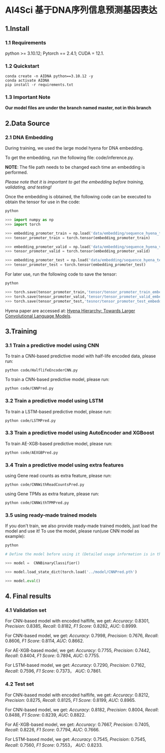 # AI4Sci 基于DNA序列信息预测基因表达

## 1.Install
### 1.1 Requirements
python >= 3.10.12; Pytorch == 2.4.1; CUDA = 12.1.

### 1.2 Quickstart
```
conda create -n AIDNA python==3.10.12 -y
conda activate AIDNA
pip install -r requirements.txt
```

### 1.3 Important Note
**Our model files are under the branch named master, not in this branch**

## 2.Data Source
### 2.1 DNA Embedding
During training, we used the large model hyena for DNA embedding.

To get the embedding, run the following file: code/inference.py.

**NOTE**: The file path needs to be changed each time an embedding is performed.

*Please note that it is important to get the embedding before training, validating, and testing!*

Once the embedding is obtained, the following code can be executed to obtain the tensor for use in the code:
```python
python

>>> import numpy as np
>>> import torch

>>> embedding_promoter_train = np.load('data/embedding/sequence_hyena_train.npy')
>>> tensor_promoter_train = torch.tensor(embedding_promoter_train)

>>> embedding_promoter_valid = np.load('data/embedding/sequence_hyena_valid.npy')
>>> tensor_promoter_valid = torch.tensor(embedding_promoter_valid)

>>> embedding_promoter_test = np.load('data/embedding/sequence_hyena_test.npy')
>>> tensor_promoter_test = torch.tensor(embedding_promoter_test)
```

For later use, run the following code to save the tensor:
```python
python

>>> torch.save(tensor_promoter_train,'tensor/tensor_promoter_train_embedding.pth')
>>> torch.save(tensor_promoter_valid,'tensor/tensor_promoter_valid_embedding.pth')
>>> torch.save(tensor_promoter_test,'tesnor/tensor_promoter_test_embedding.pth')
```

Hyena paper are accessed at: [Hyena Hierarchy:
 Towards Larger Convolutional Language Models](https://arxiv.org/pdf/2302.10866).

## 3.Training
### 3.1 Train a predictive model using CNN
To train a CNN-based predictive model with half-life encoded data, please run:
```
python code/HalflifeEncoderCNN.py
```
To train a CNN-based predictive model, please run:
```
python code/CNNPred.py
```
### 3.2 Train a predictive model using LSTM
To train a LSTM-based predictive model, please run:
```
python code/LSTMPred.py
```
### 3.3 Train a predictive model using AutoEncoder and XGBoost
To train AE-XGB-based predictive model, please run:
```
python code/AEXGBPred.py
```
### 3.4 Train a predictive model using extra features
using Gene read counts as extra feature, please run:
```
python code/CNNWithReadCountsPred.py
```
using Gene TPMs as extra feature, please run:
```
python code/CNNWithTPMPred.py
```
### 3.5 using ready-made trained models
If you don't train, we also provide ready-made trained models, just load the model and use it!
To use the model, please run(use CNN model as example):
```python
python

# Define the model before using it (Detailed usage information is in the CNNtest.ipynb file)

>>> model =  CNNBinaryClassifier()

>>> model.load_state_dict(torch.load('../model/CNNPred.pth')

>>> model.eval()

```
## 4. Final results
### 4.1 Validation set
For CNN-based model with encoded halflife, we get:
 *Accuracy*: 0.8301, 
 *Precision*: 0.8385, 
 *Recall*: 0.8182, 
 *F1 Score*: 0.8282, 
 *AUC*: 0.8999.
 
For CNN-based model, we get:
*Accuracy*: 0.7998, 
 *Precision*: 0.7676, 
 *Recall*: 0.8606, 
 *F1 Score*: 0.8114, 
 *AUC*: 0.8662.

For AE-XGB-based model, we get:
*Accuracy*: 0.7755, 
 *Precision*: 0.7442, 
 *Recall*: 0.8404, 
 *F1 Score*: 0.7894, 
 *AUC*: 0.7755.

For LSTM-based model, we get:
*Accuracy*: 0.7290, 
 *Precision*: 0.7162, 
 *Recall*: 0.7596, 
 *F1 Score*: 0.7373， 
 *AUC*: 0.7861.

### 4.2 Test set
For CNN-based model with encoded halflife, we get:
 *Accuracy*: 0.8212, 
 *Precision*: 0.8275, 
 *Recall*: 0.8125, 
 *F1 Score*: 0.8199, 
 *AUC*: 0.8965.
 
For CNN-based model, we get:
*Accuracy*: 0.8182, 
 *Precision*: 0.8004, 
 *Recall*: 0.8488, 
 *F1 Score*: 0.8239, 
 *AUC*: 0.8822.

For AE-XGB-based model, we get:
*Accuracy*: 0.7667, 
 *Precision*: 0.7405, 
 *Recall*: 0.8226, 
 *F1 Score*: 0.7794, 
 *AUC*: 0.7666.
 
For LSTM-based model, we get:
*Accuracy*: 0.7545, 
 *Precision*: 0.7545, 
 *Recall*: 0.7560, 
 *F1 Score*: 0.7553， 
 *AUC*: 0.8233.
